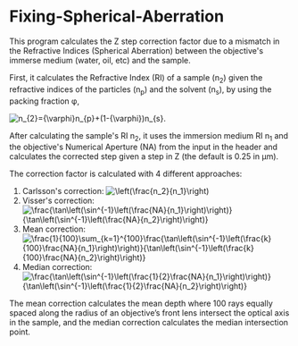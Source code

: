 # Fixing-Spherical-Aberration
This program calculates the Z step correction factor due to a mismatch in the Refractive Indices (Spherical Aberration) between the objective's immerse medium (water, oil, etc) and the sample.

First, it calculates the Refractive Index (RI) of a sample (n<sub>2</sub>) given the refractive indices of the particles (n<sub>p</sub>) and the solvent (n<sub>s</sub>), by using the packing fraction &phi;,

![n_{2}={\varphi}n_{p}+(1-{\varphi})n_{s}](https://latex.codecogs.com/svg.latex?&space;n_{2}={\varphi}n_{p}+(1-{\varphi})n_{s}).

After calculating the sample's RI n<sub>2</sub>, it uses the immersion medium RI n<sub>1</sub> and the objective's Numerical Aperture (NA) from the input in the header and calculates the corrected step given a step in Z (the default is 0.25 in &mu;m).

The correction factor is calculated with 4 different approaches:

1) Carlsson's correction:
![\left(\frac{n_2}{n_1}\right)](https://latex.codecogs.com/svg.latex?&space;\left(\frac{n_2}{n_1}\right))
2) Visser's correction:
![\frac{\tan\left(\sin^{-1}\left(\frac{NA}{n_1}\right)\right)}{\tan\left(\sin^{-1}\left(\frac{NA}{n_2}\right)\right)}](https://latex.codecogs.com/svg.latex?&space;\frac{\tan\left(\sin^{-1}\left(\frac{NA}{n_1}\right)\right)}{\tan\left(\sin^{-1}\left(\frac{NA}{n_2}\right)\right)})
3) Mean correction:
![\frac{1}{100}\sum_{k=1}^{100}\frac{\tan\left(\sin^{-1}\left(\frac{k}{100}\frac{NA}{n_1}\right)\right)}{\tan\left(\sin^{-1}\left(\frac{k}{100}\frac{NA}{n_2}\right)\right)}](https://latex.codecogs.com/svg.latex?&space;\frac{1}{100}\sum_{k=1}^{100}\frac{\tan\left(\sin^{-1}\left(\frac{k}{100}\frac{NA}{n_1}\right)\right)}{\tan\left(\sin^{-1}\left(\frac{k}{100}\frac{NA}{n_2}\right)\right)})
4) Median correction:
![\frac{\tan\left(\sin^{-1}\left(\frac{1}{2}\frac{NA}{n_1}\right)\right)}{\tan\left(\sin^{-1}\left(\frac{1}{2}\frac{NA}{n_2}\right)\right)}](https://latex.codecogs.com/svg.latex?&space;\frac{\tan\left(\sin^{-1}\left(\frac{1}{2}\frac{NA}{n_1}\right)\right)}{\tan\left(\sin^{-1}\left(\frac{1}{2}\frac{NA}{n_2}\right)\right)})

The mean correction calculates the mean depth where 100 rays equally spaced along the radius of an objective’s front lens intersect the optical axis in the sample, and the median correction calculates the median intersection point.
